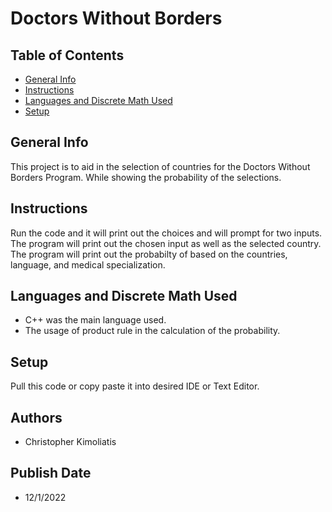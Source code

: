 # Doctors Without Borders
## Table of Contents
* [General Info](#general-info)
* [Instructions](#instructions)
* [Languages and Discrete Math Used](#languages-and-discrete-math-used)
* [Setup](#usage)
## General Info
This project is to aid in the selection of countries for the Doctors Without Borders Program.
While showing the probability of the selections. 
## Instructions
Run the code and it will print out the choices and will prompt for two inputs.
The program will print out the chosen input as well as the selected country.
The program will print out the probabilty of based on the countries, language, and medical specialization.
## Languages and Discrete Math Used
* C++ was the main language used.
* The usage of product rule in the calculation of the probability.
## Setup
Pull this code or copy paste it into desired IDE or Text Editor. 
## Authors
* Christopher Kimoliatis
## Publish Date
* 12/1/2022


